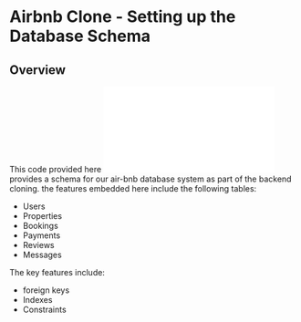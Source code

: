 # Airbnb Clone - Setting up the Database Schema

## Overview
This code provided here ![database-schema](/database-script-0x01/schema.sql) provides a schema for our air-bnb database system as part of the backend cloning. the features embedded here include the following tables:
- Users
- Properties
- Bookings
- Payments
- Reviews
- Messages

The key features include:
- foreign keys
- Indexes
- Constraints
